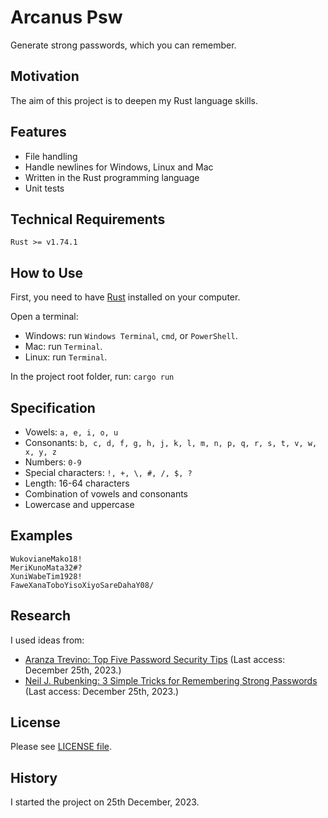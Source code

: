 # Arcanus Psw

Generate strong passwords, which you can remember.

## Motivation

The aim of this project is to deepen my Rust language skills.

## Features

- File handling
- Handle newlines for Windows, Linux and Mac
- Written in the Rust programming language
- Unit tests

## Technical Requirements

`Rust >= v1.74.1`

## How to Use

First, you need to have [Rust](https://www.rust-lang.org/tools/install) installed on your computer.

Open a terminal:

- Windows: run `Windows Terminal`, `cmd`, or `PowerShell`.
- Mac: run `Terminal`.
- Linux: run `Terminal`.

In the project root folder, run: `cargo run`

## Specification

- Vowels: `a, e, i, o, u`
- Consonants: `b, c, d, f, g, h, j, k, l, m, n, p, q, r, s, t, v, w, x, y, z`
- Numbers: `0-9`
- Special characters: `!, +, \, #, /, $, ?`
- Length: 16-64 characters
- Combination of vowels and consonants
- Lowercase and uppercase

## Examples

```
WukovianeMako18!
MeriKunoMata32#?
XuniWabeTim1928!
FaweXanaToboYisoXiyoSareDahaY08/
```

## Research

I used ideas from:

- [Aranza Trevino: Top Five Password Security Tips](https://www.keepersecurity.com/blog/2023/07/18/top-five-password-security-tips/) (Last access: December 25th, 2023.)
- [Neil J. Rubenking: 3 Simple Tricks for Remembering Strong Passwords](https://www.pcmag.com/how-to/tricks-for-remembering-strong-passwords) (Last access: December 25th, 2023.)

## License

Please see [LICENSE file](LICENSE).

## History

I started the project on 25th December, 2023.
